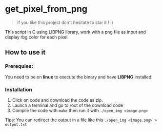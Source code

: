# get_pixel_from_png

> If you like this project don't hesitate to star it ! :)

This script in C using LIBPNG library, work with a png file as input and display rbg color for each pixel.

## How to use it
### Prerequies:
You need to be on **linux** to execute the binary and have **LIBPNG** installed.
### Installation
1. Click on code and download the code as zip.
2. Launch a terminal and go to root of the download code
3. Compile the code with `make` then run it with `./open_img <image.png>` 

Tips: You can redirect the output in a file like this `./open_img <image.png> > output.txt`


